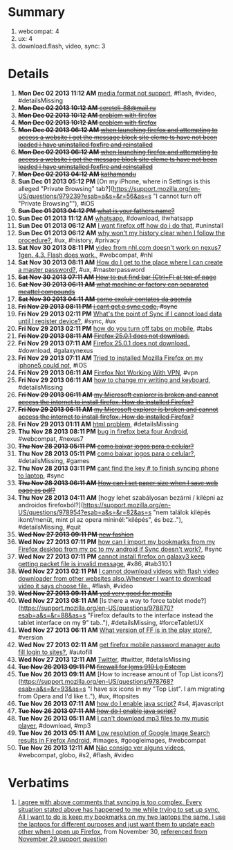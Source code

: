 # Summary

1. webcompat: 4
2. ux: 4
3. download.flash, video, sync: 3

# Details

1. **Mon Dec 02 2013 11:12 AM** [media format not support](https://support.mozilla.org/en-US/questions/979293?esab=a&s=&r=49&as=s "cant watch video"), #flash, #video, #detailsMissing
1. ~~**Mon Dec 02 2013 10:12 AM** [cereteli-88@mail.ru](https://support.mozilla.org/en-US/questions/979290?esab=a&s=&r=50&as=s "gogogogo25")~~
1. ~~**Mon Dec 02 2013 10:12 AM** [problem with firefox](https://support.mozilla.org/en-US/questions/979287?esab=a&s=&r=51&as=s "locking as duplicate, please continue at")~~
1. ~~**Mon Dec 02 2013 10:12 AM** [problem with firefox](https://support.mozilla.org/en-US/questions/979286?esab=a&s=&r=52&as=s "When launching firefox I get the message
BLOCK SITE Blacklist elements have..")~~
1. ~~**Mon Dec 02 2013 06:12 AM** [when launching firefox and attempting to access a website i get the message block site eleme ts have not been loaded i have uninstalled foxfire and reinstalled](https://support.mozilla.org/en-US/questions/979271?esab=a&s=&r=53&as=s "locking as duplicate, please continue at")~~
1. ~~**Mon Dec 02 2013 06:12 AM** [when launching firefox and attempting to access a website i get the message block site eleme ts have not been loaded i have uninstalled foxfire and reinstalled](https://support.mozilla.org/en-US/questions/979270?esab=a&s=&r=54&as=s "locking as duplicate, please continue at")~~
1. ~~**Mon Dec 02 2013 04:12 AM** [kathamandu](https://support.mozilla.org/en-US/questions/979264?esab=a&s=&r=55&as=s "nepal")~~
1. **Sun Dec 01 2013 05:12 PM** [On my iPhone, where in Settings is this alleged "Private Browsing" tab?](https://support.mozilla.org/en-US/questions/979239?esab=a&s=&r=56&as=s "I cannot turn off "Private Browsing""), #iOS
1. ~~**Sun Dec 01 2013 04:12 PM** [what is your fathers name?](https://support.mozilla.org/en-US/questions/979235?esab=a&s=&r=57&as=s "amber")~~
1. **Sun Dec 01 2013 11:12 AM** [whatsapp](https://support.mozilla.org/en-US/questions/979214?esab=a&s=&r=58&as=s "Camo baixar?"), #download, #whatsapp
1. **Sun Dec 01 2013 06:12 AM** [I want firefox off how do i do that](https://support.mozilla.org/en-US/questions/979188?esab=a&s=&r=59&as=s "Getting firefox off computer"), #uninstall
1. **Sun Dec 01 2013 06:12 AM** [why won't my history clear when I follow the procedure?](https://support.mozilla.org/en-US/questions/979186?esab=a&s=&r=60&as=s "I followed the procedure outlined in your article and my browsing and downl.."), #ux, #history, #privacy
1. **Sat Nov 30 2013 08:11 PM** [video from nhl.com doesn't work on nexus7 1gen. 4.3. Flash does work.](https://support.mozilla.org/en-US/questions/979164?esab=a&s=&r=61&as=s "the same video works with boat browser set as ipad."), #webcompat, #nhl
1. **Sat Nov 30 2013 08:11 AM** [How do I get to the place where I can create a master password?](https://support.mozilla.org/en-US/questions/979117?esab=a&s=&r=62&as=s "I have read about master passwords, and want to create a way to safely save.."), #ux, #masterpassword
1. ~~**Sat Nov 30 2013 07:11 AM** [How to put find bar (Ctrl+F) at top of page](https://support.mozilla.org/en-US/questions/979111?esab=a&s=&r=63&as=s "locking this thread as duplicate, please continue at")~~
1. ~~**Sat Nov 30 2013 06:11 AM** [what machine or factory can separated meattel compounds](https://support.mozilla.org/en-US/questions/979105?esab=a&s=&r=64&as=s "such as golds,silver")~~
1. ~~**Sat Nov 30 2013 04:11 AM** [como excluir contatos da agenda](https://support.mozilla.org/en-US/questions/979097?esab=a&s=&r=65&as=s "Como excluir contatos da agenda")~~
1. ~~**Fri Nov 29 2013 08:11 PM** [i cant get a sync code](https://support.mozilla.org/en-US/questions/979080?esab=a&s=&r=66&as=s "I dont know how to get the sync code on my android device"), #sync~~
1. **Fri Nov 29 2013 02:11 PM** [What's the point of Sync if I cannot load data until I register device?](https://support.mozilla.org/en-US/questions/979070?esab=a&s=&r=67&as=s "I don't understand what SYNC is useful for if I cannot retrieve the data I .."), #sync, #ux
1. **Fri Nov 29 2013 02:11 PM** [how do you turn off tabs on mobile](https://support.mozilla.org/en-US/questions/979069?esab=a&s=&r=68&as=s "Cant turn off tabs in mobile"), #tabs
1. ~~**Fri Nov 29 2013 08:11 AM** [Firefox 25.0.1 does not download.](https://support.mozilla.org/en-US/questions/979042?esab=a&s=&r=69&as=s "locking this thread as duplicate, please continue at")~~
1. **Fri Nov 29 2013 07:11 AM** [Firefox 25.0.1 does not download.](https://support.mozilla.org/en-US/questions/979038?esab=a&s=&r=70&as=s "Configuration: Galaxy Nexus; Android 4.2.2; Firefox 25.0.1 no add-ons. 
Dow.."), #download, #galaxynexus
1. **Fri Nov 29 2013 07:11 AM** [Tried to installed Mozilla Firefox on my iphone5 could not](https://support.mozilla.org/en-US/questions/979035?esab=a&s=&r=71&as=s "Just wanna install Mozilla on my I phone it says that it does not have any .."), #iOS
1. **Fri Nov 29 2013 06:11 AM** [Firefox Not Working With VPN](https://support.mozilla.org/en-US/questions/979032?esab=a&s=&r=72&as=s "Since a few days ago, both Firefox and Firefox Beta have not been loading a.."), #vpn
1. **Fri Nov 29 2013 06:11 AM** [how to change my writing and keyboard](https://support.mozilla.org/en-US/questions/979020?esab=a&s=&r=73&as=s "cant read on my keyboard"), #detailsMissing
1. ~~**Fri Nov 29 2013 06:11 AM** [my Microsoft explorer is broken and cannot access the internet to install firefox. How do installed Firefox?](https://support.mozilla.org/en-US/questions/979027?esab=a&s=&r=74&as=s "I have access to another PC and memory stick. How can I copy the Firefox in..")~~
1. ~~**Fri Nov 29 2013 06:11 AM** [my Microsoft explorer is broken and cannot access the internet to install firefox. How do installed Firefox?](https://support.mozilla.org/en-US/questions/979026?esab=a&s=&r=75&as=s "locking this question as duplicate - please continue at")~~
1. **Fri Nov 29 2013 01:11 AM** [html problem](https://support.mozilla.org/en-US/questions/979022?esab=a&s=&r=76&as=s "html not attest for google"), #detailsMissing
1. **Thu Nov 28 2013 08:11 PM** [bug in firefox beta four Android](https://support.mozilla.org/en-US/questions/979010?esab=a&s=&r=77&as=s "hi,
I have a nexus 7 2013 and when I search something on Google if my table.."), #webcompat, #nexus7
1. ~~**Thu Nov 28 2013 05:11 PM** [como baixar jogos para o celular?](https://support.mozilla.org/en-US/questions/979003?esab=a&s=&r=78&as=s "jogos para celular")~~
1. **Thu Nov 28 2013 05:11 PM** [como baixar jogos para o celular?](https://support.mozilla.org/en-US/questions/979002?esab=a&s=&r=79&as=s "jogos para celular"), #detailsMissing, #games
1. **Thu Nov 28 2013 03:11 PM** [cant find the key #  to finish syncing phone to laptop](https://support.mozilla.org/en-US/questions/978995?esab=a&s=&r=80&as=s "Help. Help"), #sync
1. ~~**Thu Nov 28 2013 06:11 AM** [How can I set paper size when I save web page as pdf?](https://support.mozilla.org/en-US/questions/978964?esab=a&s=&r=81&as=s "Can the Print out size be A4?")~~
1. **Thu Nov 28 2013 04:11 AM** [hogy lehet szabályosan bezárni / kilépni az androidos firefoxból?](https://support.mozilla.org/en-US/questions/978954?esab=a&s=&r=82&as=s "nem találok kilépés ikont/menüt, mint pl az opera mininél:"kilépés", és bez.."), #detailsMissing, #quit
1. ~~**Wed Nov 27 2013 09:11 PM** [new fashion](https://support.mozilla.org/en-US/questions/978939?esab=a&s=&r=83&as=s "artes")~~
1. **Wed Nov 27 2013 07:11 PM** [how can I import my bookmarks from my Firefox desktop from my pc to my android if Sync doesn't work?](https://support.mozilla.org/en-US/questions/978919?esab=a&s=&r=84&as=s "I'd like to import my desktop bookmarks from my pc, but sync isn't working..."), #sync
1. **Wed Nov 27 2013 07:11 PM** [cannot install firefox on galaxy3 keep getting packet file is invalid message](https://support.mozilla.org/en-US/questions/978932?esab=a&s=&r=85&as=s "Is there any work around"), #x86, #tab310.1
1. **Wed Nov 27 2013 02:11 PM** [I cannot download videos with flash video downloader from other websites also.Whenever I want to download video it says choose file.](https://support.mozilla.org/en-US/questions/978911?esab=a&s=&r=86&as=s "I cannot download videos with flash video downloader from other websites al.."), #flash, #video
1. ~~**Wed Nov 27 2013 09:11 AM** [yed very good for mozilla](https://support.mozilla.org/en-US/questions/978878?esab=a&s=&r=87&as=s "good and support for team mozilla..")~~
1. **Wed Nov 27 2013 08:11 AM** [Is there a way to force tablet mode?](https://support.mozilla.org/en-US/questions/978870?esab=a&s=&r=88&as=s "Firefox defaults to the interface instead the tablet interface on my 9" tab.."), #detailsMissing, #forceTabletUX
1. **Wed Nov 27 2013 06:11 AM** [What version of FF is in the play store?](https://support.mozilla.org/en-US/questions/978857?esab=a&s=&r=89&as=s "Hi,"), #version
1. **Wed Nov 27 2013 02:11 AM** [get firefox  mobile password manager auto fill login to sites?](https://support.mozilla.org/en-US/questions/978835?esab=a&s=&r=90&as=s "Is there a way i can  get  my  firefox  mobile password manager to auto mat.."), #autofill
1. **Wed Nov 27 2013 12:11 AM** [Twitter](https://support.mozilla.org/en-US/questions/978831?esab=a&s=&r=91&as=s "How do i download twitter account using firefox?"), #twitter, #detailsMissing
1. ~~**Tue Nov 26 2013 09:11 PM** [firewall for lgms 910  Lg Esteem](https://support.mozilla.org/en-US/questions/978826?esab=a&s=&r=92&as=s "phone was not listed I want to be able to get the right firewall")~~
1. **Tue Nov 26 2013 09:11 AM** [How to increase amount of Top List icons?](https://support.mozilla.org/en-US/questions/978768?esab=a&s=&r=93&as=s "I have six icons in my "Top List". I am migrating from Opera and I'd like t.."), #ux, #topsites
1. **Tue Nov 26 2013 07:11 AM** [how do I enable java script?](https://support.mozilla.org/en-US/questions/978759?esab=a&s=&r=94&as=s "I keep getting a message on my s4 to enable java script") #s4, #javascript
1. ~~**Tue Nov 26 2013 07:11 AM** [how do I enable java script?](https://support.mozilla.org/en-US/questions/978760?esab=a&s=&r=95&as=s "locking this thread as duplicate, please continue at")~~
1. **Tue Nov 26 2013 05:11 AM** [I can't download mp3 files to my music player](https://support.mozilla.org/en-US/questions/978749?esab=a&s=&r=96&as=s "It says that the file is unavailable"), #download, #mp3
1. **Tue Nov 26 2013 05:11 AM** [Low resolution of Google Image Search results in Firefox Android](https://support.mozilla.org/en-US/questions/978748?esab=a&s=&r=97&as=s "I'm new to Android, and I've noticed that Firefox brings up lower resolutio.."), #images, #googleimages, #webcompat
1. **Tue Nov 26 2013 12:11 AM** [Não consigo ver alguns videos](https://support.mozilla.org/en-US/questions/978730?esab=a&s=&r=98&as=s "Olá.
Gostaria de assistir videos dos sites da"), #webcompat, globo, #s2, #flash, #video

# Verbatims 

1. [I agree with above comments that syncing is too complex. Every situation stated above has happened to me while trying to set up sync. All I want to do is keep my bookmarks on my two laptops the same. I use the laptops for different purposes and just want them to update each other when I open up Firefox.](https://support.mozilla.org/en-US/questions/969334) from November 30, [referenced from November 29 support question](https://support.mozilla.org/en-US/questions/979070)
